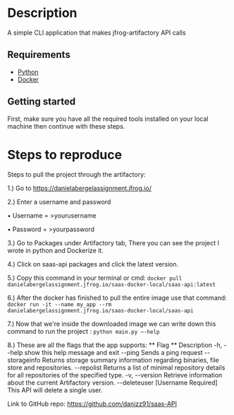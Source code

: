 # Description
 A simple CLI application that makes jfrog-artifactory API calls

## Requirements
- [Python](https://www.python.org/)
- [Docker](https://www.docker.com/)

## Getting started

First, make sure you have all the required tools installed on your local machine then continue with these steps.

# Steps to reproduce
  Steps to pull the project through the artifactory:
  
  1.)	Go to https://danielabergelassignment.jfrog.io/
  
  2.)	Enter a username and password
  
  •	Username = >yourusername
                                                  
  •	Password = >yourpassword
  
  
  3.)	Go to Packages under Artifactory tab, There you can see the project I wrote in python and Dockerize it.
 
  4.)	Click on saas-api packages and click the latest version.
 
  5.)	Copy this command in your terminal or cmd: ```docker pull danielabergelassignment.jfrog.io/saas-docker-local/saas-api:latest```
 
  6.)	After the docker has finished to pull the entire image use that command:
  ```docker run -it --name my_app --rm danielabergelassignment.jfrog.io/saas-docker-local/saas-api```
 
  7.)	Now that we're inside the downloaded image we can write down this command to run the project : ```python main.py –-help```
 
  8.)	These are all the flags that the app supports:
  ** Flag	                  ** Description
  -h, --help            	show this help message and exit
  --ping                	Sends a ping request
  --storageinfo	Returns storage summary information regarding binaries, file store and repositories.
  --repolist            	Returns a list of minimal repository details for all repositories of the specified type.
  -v, --version	Retrieve information about the current Artifactory version.
  --deleteuser	[Username Required] This API will delete a single user.

  
  Link to GitHub repo: https://github.com/danizz91/saas-API  
    

